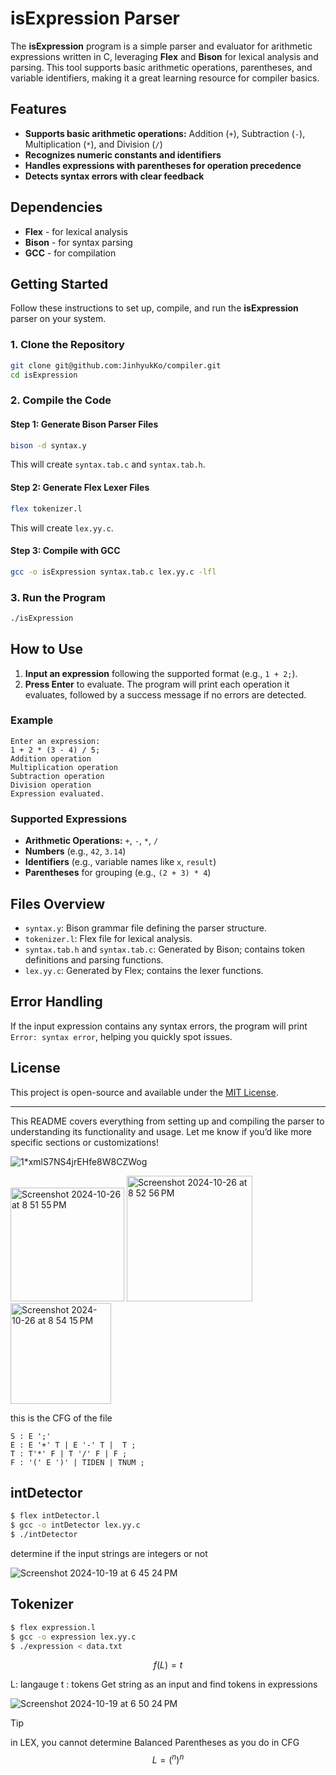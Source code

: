 
# isExpression Parser

The **isExpression** program is a simple parser and evaluator for arithmetic expressions written in C, leveraging **Flex** and **Bison** for lexical analysis and parsing. This tool supports basic arithmetic operations, parentheses, and variable identifiers, making it a great learning resource for compiler basics.

## Features

- **Supports basic arithmetic operations:** Addition (`+`), Subtraction (`-`), Multiplication (`*`), and Division (`/`)
- **Recognizes numeric constants and identifiers**
- **Handles expressions with parentheses for operation precedence**
- **Detects syntax errors with clear feedback**

## Dependencies

- **Flex** - for lexical analysis
- **Bison** - for syntax parsing
- **GCC** - for compilation

## Getting Started

Follow these instructions to set up, compile, and run the **isExpression** parser on your system.

### 1. Clone the Repository

```bash
git clone git@github.com:JinhyukKo/compiler.git
cd isExpression
```

### 2. Compile the Code

#### Step 1: Generate Bison Parser Files

```bash
bison -d syntax.y
```

This will create `syntax.tab.c` and `syntax.tab.h`.

#### Step 2: Generate Flex Lexer Files

```bash
flex tokenizer.l
```

This will create `lex.yy.c`.

#### Step 3: Compile with GCC

```bash
gcc -o isExpression syntax.tab.c lex.yy.c -lfl
```

### 3. Run the Program

```bash
./isExpression
```

## How to Use

1. **Input an expression** following the supported format (e.g., `1 + 2;`).
2. **Press Enter** to evaluate. The program will print each operation it evaluates, followed by a success message if no errors are detected.

### Example

```plaintext
Enter an expression:
1 + 2 * (3 - 4) / 5;
Addition operation
Multiplication operation
Subtraction operation
Division operation
Expression evaluated.
```

### Supported Expressions

- **Arithmetic Operations:** `+`, `-`, `*`, `/`
- **Numbers** (e.g., `42`, `3.14`)
- **Identifiers** (e.g., variable names like `x`, `result`)
- **Parentheses** for grouping (e.g., `(2 + 3) * 4`)

## Files Overview

- `syntax.y`: Bison grammar file defining the parser structure.
- `tokenizer.l`: Flex file for lexical analysis.
- `syntax.tab.h` and `syntax.tab.c`: Generated by Bison; contains token definitions and parsing functions.
- `lex.yy.c`: Generated by Flex; contains the lexer functions.

## Error Handling

If the input expression contains any syntax errors, the program will print `Error: syntax error`, helping you quickly spot issues.

## License

This project is open-source and available under the [MIT License](LICENSE).

--- 

This README covers everything from setting up and compiling the parser to understanding its functionality and usage. Let me know if you’d like more specific sections or customizations!


![1*xmlS7NS4jrEHfe8W8CZWog](https://github.com/user-attachments/assets/156f6086-9ebe-4c52-936e-af4f4bc74c1d)

<img width="182" alt="Screenshot 2024-10-26 at 8 51 55 PM" src="https://github.com/user-attachments/assets/eadd4c77-c642-4bc1-a33f-1c09818aad7a">
<img width="201" alt="Screenshot 2024-10-26 at 8 52 56 PM" src="https://github.com/user-attachments/assets/d8e4d7da-dd19-4830-9164-cdd61393c2c8">
<img width="161" alt="Screenshot 2024-10-26 at 8 54 15 PM" src="https://github.com/user-attachments/assets/fc475d2f-1ee5-4f08-9409-44720ef32558">


this is the CFG of the file 
```ebnf
S : E ';'
E : E '+' T | E '-' T |  T ;
T : T'*' F | T '/' F | F ;
F : '(' E ')' | TIDEN | TNUM ;
```

## intDetector 


```bash
$ flex intDetector.l
$ gcc -o intDetector lex.yy.c
$ ./intDetector
```

determine if the input strings are integers or not


![Screenshot 2024-10-19 at 6 45 24 PM](https://github.com/user-attachments/assets/721546da-8d72-4844-8cbb-6a73a179e43a)


## Tokenizer

```bash
$ flex expression.l
$ gcc -o expression lex.yy.c
$ ./expression < data.txt
```

$$f(L)=t$$

L: langauge 
t : tokens
Get string as an input and find tokens in expressions

![Screenshot 2024-10-19 at 6 50 24 PM](https://github.com/user-attachments/assets/5983f157-b4ce-4ecc-9192-250dc6ee8f6d)

>[!tip]
> in LEX, you cannot determine Balanced Parentheses as you do in CFG
$$L={(^n)^n}$$


